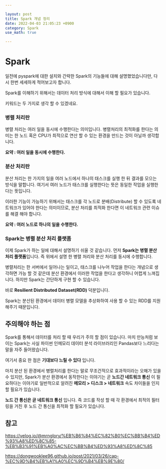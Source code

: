 ```yaml
---

layout: post
title: Spark 개념 정리
date: 2022-04-03 21:05:23 +0900
category: Spark
use_math: true

---
```


# Spark

일전에 pyspark에 대한 설치와 간략한 Spark의 기능들에 대해 설명했었습니다만, 다시 한번 세세하게 적어보고자 합니다.

Spark를 이해하기 위해서는 데이터 처리 방식에 대해서 이해 할 필요가 있습니다.

키워드는 두 가지로 생각 할 수 있겠네요.

### 병렬 처리란

병렬 처리는 여러 일을 동시에 수행한다는 의미입니다. 병렬처리의 최적화를 한다는 의미는 한 노드 혹은 CPU가 최적으로 연산 할 수 있는 환경을 만드는 것이 아닐까 생각합니다.

**요약 : 여러 일을 동시에 수행한다.**

### 분산 처리란

분산 처리는 한 가지의 일을 여러 노드에서 하나의 태스크를 실행 한 뒤 결과를 모으는 방식을 말합니다. 여기서 여러 노드가 태스크를 실행한다는 뜻은 동일한 작업을 실행한다는 뜻입니다.

이러한 기능이 가능하기 위해서는 태스크를 각 노드로 분배(Distribute) 할 수 있도록 네트워크가 있어야 한다는 의미이므로, 분산 처리를 최적화 한다면 이 네트워크 관련 이슈를 해결 해야 합니다. 

**요약 : 여러 노드로 하나의 일을 수행한다.**

### Spark는 병렬 분산 처리 플랫폼

이제 Spark가 하는 일에 대해서 설명하기 쉬울 것 같습니다. 먼저 **Spark는 병렬 분산 처리 플랫폼**입니다. 즉 위에서 설명 한 병렬 처리와 분산 처리를 동시에 수행합니다.

병렬처리는 한 서버에서 일어나는 일이고, 태스크를 나누어 작업을 한다는 개념으로 생각하면 가능 할 것 같은데 분산 환경에서 이러한 작업을 한다고 생각하니 어렵게 느껴집니다. 하지만 Spark는 간단하게 구현 할 수 있습니다.

바로 **Resilient Distributed Dataset(RDD)** 덕분입니다.

Spark는 분산된 환경에서 데이터 병렬 모델을 추상화하여 사용 할 수 있는 RDD를 지원해주기 때문입니다.

## 주의해야 하는 점

Spark를 통해서 데이터를 처리 할 때 우리가 주의 할 점이 있습니다. 마치 만능처럼 보이는 Spark는 사실 파이썬 인메모리 데이터 분석 라이브러리인 Pandas보다 느리다는 말을 자주 들어왔습니다.

여기서 중요 한 점은 **기대보다 느릴 수 있다** 입니다.

마치 분산 된 환경에서 병렬처리를 한다는 말로 무조건적으로 효과적이라는 오해가 있을 수 있지만, Spark가 분산 환경에서 동작한다는 이야기는 곧 **노드간 네트워크 통신** 이 필요하다는 이야기로 일반적으로 알려진 **메모리 > 디스크 > 네트워크** 속도 차이들을 인지 할 필요가 있습니다.

**노드 간 통신은 곧 네트워크 통신** 입니다. 즉 코드를 작성 할 때 각 환경에서 최적의 필터링을 거친 후 노드 간 통신을 최적화 할 필요가 있습니다.



## 참고
<https://velog.io/@mrnglory/%EB%B6%84%EC%82%B0%EC%BB%B4%ED%93%A8%ED%8C%85-%EB%B3%91%EB%A0%AC%EC%BB%B4%ED%93%A8%ED%8C%85>

<https://dongwooklee96.github.io/post/2021/03/26/cap-%EC%9D%B4%EB%A1%A0%EC%9D%B4%EB%9E%80/>
